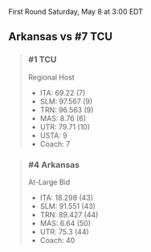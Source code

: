 First Round
Saturday, May 8 at 3:00 EDT
## Arkansas vs #7 TCU

> ### #1 TCU  
> Regional Host  
> - ITA: 69.22 (7)  
> - SLM: 97.567 (9)  
> - TRN: 96.563 (9)  
> - MAS: 8.76 (6)  
> - UTR: 79.71 (10)  
> - USTA: 9  
> - Coach: 7  

> ### #4 Arkansas  
> At-Large Bid  
> - ITA: 18.298 (43)  
> - SLM: 91.551 (43)  
> - TRN: 89.427 (44)  
> - MAS: 6.64 (50)  
> - UTR: 75.3 (44)  
> - Coach: 40  